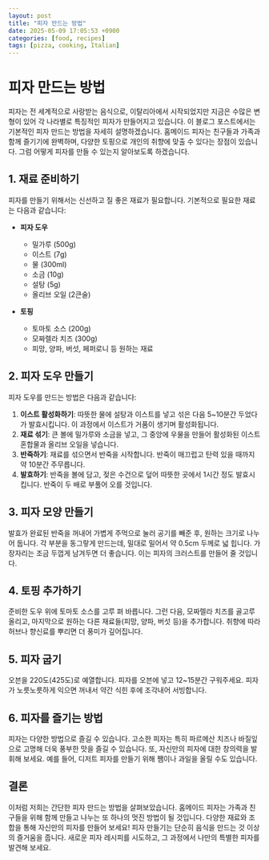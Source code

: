 ```yaml
---
layout: post
title: "피자 만드는 방법"
date: 2025-05-09 17:05:53 +0900
categories: [food, recipes]
tags: [pizza, cooking, Italian]
---
```


# 피자 만드는 방법

피자는 전 세계적으로 사랑받는 음식으로, 이탈리아에서 시작되었지만 지금은 수많은 변형이 있어 각 나라별로 특징적인 피자가 만들어지고 있습니다. 이 블로그 포스트에서는 기본적인 피자 만드는 방법을 자세히 설명하겠습니다. 홈메이드 피자는 친구들과 가족과 함께 즐기기에 완벽하며, 다양한 토핑으로 개인의 취향에 맞출 수 있다는 장점이 있습니다. 그럼 어떻게 피자를 만들 수 있는지 알아보도록 하겠습니다.

## 1. 재료 준비하기

피자를 만들기 위해서는 신선하고 질 좋은 재료가 필요합니다. 기본적으로 필요한 재료는 다음과 같습니다:

- **피자 도우**  
  - 밀가루 (500g)  
  - 이스트 (7g)  
  - 물 (300ml)  
  - 소금 (10g)  
  - 설탕 (5g)  
  - 올리브 오일 (2큰술)

- **토핑**  
  - 토마토 소스 (200g)  
  - 모짜렐라 치즈 (300g)  
  - 피망, 양파, 버섯, 페퍼로니 등 원하는 재료

## 2. 피자 도우 만들기

피자 도우를 만드는 방법은 다음과 같습니다:

1. **이스트 활성화하기**: 따뜻한 물에 설탕과 이스트를 넣고 섞은 다음 5~10분간 두었다가 발효시킵니다. 이 과정에서 이스트가 거품이 생기며 활성화됩니다.
2. **재료 섞기**: 큰 볼에 밀가루와 소금을 넣고, 그 중앙에 우물을 만들어 활성화된 이스트 혼합물과 올리브 오일을 넣습니다.
3. **반죽하기**: 재료를 섞으면서 반죽을 시작합니다. 반죽이 매끄럽고 탄력 있을 때까지 약 10분간 주무릅니다.
4. **발효하기**: 반죽을 볼에 담고, 젖은 수건으로 덮어 따뜻한 곳에서 1시간 정도 발효시킵니다. 반죽이 두 배로 부풀어 오를 것입니다.

## 3. 피자 모양 만들기

발효가 완료된 반죽을 꺼내어 가볍게 주먹으로 눌러 공기를 빼준 후, 원하는 크기로 나누어 둡니다. 각 부분을 동그랗게 만드는데, 밀대로 밀어서 약 0.5cm 두께로 넓 힙니다. 가장자리는 조금 두껍게 남겨두면 더 좋습니다. 이는 피자의 크러스트를 만들어 줄 것입니다.

## 4. 토핑 추가하기

준비한 도우 위에 토마토 소스를 고루 펴 바릅니다. 그런 다음, 모짜렐라 치즈를 골고루 올리고, 마지막으로 원하는 다른 재료들(피망, 양파, 버섯 등)을 추가합니다. 취향에 따라 허브나 향신료를 뿌리면 더 풍미가 깊어집니다.

## 5. 피자 굽기

오븐을 220도(425도)로 예열합니다. 피자를 오븐에 넣고 12~15분간 구워주세요. 피자가 노릇노릇하게 익으면 꺼내서 약간 식힌 후에 조각내어 서빙합니다.

## 6. 피자를 즐기는 방법

피자는 다양한 방법으로 즐길 수 있습니다. 고소한 피자는 특히 파르메산 치즈나 바질잎으로 고명해 더욱 풍부한 맛을 즐길 수 있습니다. 또, 자신만의 피자에 대한 창의력을 발휘해 보세요. 예를 들어, 디저트 피자를 만들기 위해 쨈이나 과일을 올릴 수도 있습니다.

## 결론

이처럼 저희는 간단한 피자 만드는 방법을 살펴보았습니다. 홈메이드 피자는 가족과 친구들을 위해 함께 만들고 나누는 또 하나의 멋진 방법이 될 것입니다. 다양한 재료와 조합을 통해 자신만의 피자를 만들어 보세요! 피자 만들기는 단순히 음식을 만드는 것 이상의 즐거움을 줍니다. 새로운 피자 레시피를 시도하고, 그 과정에서 나만의 특별한 피자를 발견해 보세요.